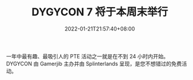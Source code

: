 ﻿---
title: "DYGYCON 7 将于本周末举行"
date: 2022-01-21T21:57:40+08:00
lastmod: 2022-01-21T16:45:40+08:00
draft: false
authors: ["Mighty"]
description: "一年中最有趣、最吸引人的 PTE 活动之一就是在不到 24 小时内开始。DYGYCON 由 Gamerjib 主办并由 Splinterlands 呈现，是您不想错过的免费活动。"
featuredImage: "dygycon-7-is-happening-this-weekend.png"
tags: ["Action Game","动作游戏","Play to Earn"]
categories: ["news"]
news: ["动作游戏"]
weight: 
lightgallery: true
pinned: false
recommend: false
recommend1: false
---

一年中最有趣、最吸引人的 PTE 活动之一就是在不到 24 小时内开始。DYGYCON 由 Gamerjib 主办并由 Splinterlands 呈现，是您不想错过的免费活动。

<!--more-->

